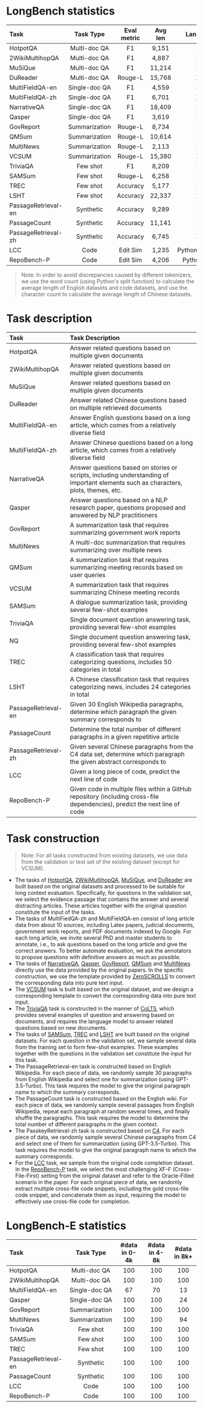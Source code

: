 # LongBench statistics

| Task          | Task Type | Eval metric |     Avg len                            |Language | \#Sample |
| :-------- | :-----------:| :-----------: |:-------: | :-----------: |:--------: |
| HotpotQA   | Multi-doc QA | F1                        |9,151                           |EN                           |200                           |
| 2WikiMultihopQA| Multi-doc QA | F1                        |4,887                           |EN                           |200                           |
| MuSiQue| Multi-doc QA | F1                        |11,214                           |EN                           |200                           |
| DuReader| Multi-doc QA | Rouge-L                 |15,768                           |ZH                           |200                           |
| MultiFieldQA-en| Single-doc QA | F1                        |4,559                           |EN                           |150                           |
| MultiFieldQA-zh| Single-doc QA | F1                        |6,701                           |ZH                           |200                           |
| NarrativeQA| Single-doc QA | F1                        |18,409                           |EN                           |200                           |
| Qasper| Single-doc QA | F1                        |3,619                           |EN                           |200                           |
| GovReport| Summarization | Rouge-L                 |8,734                           |EN                           |200                           |
| QMSum| Summarization | Rouge-L                 |10,614                           |EN                           |200                           |
| MultiNews| Summarization  | Rouge-L                 |2,113                           |EN                          |200                           |
| VCSUM| Summarization | Rouge-L                 |15,380                           |ZH                           |200                           |
| TriviaQA| Few shot  | F1                        |8,209                           |EN                           |200                           |
| SAMSum| Few shot | Rouge-L                        |6,258                           |EN                           |200                           |
| TREC| Few shot | Accuracy                |5,177                           |EN                           |200                           |
| LSHT| Few shot | Accuracy                |22,337                           |ZH                           |200                           |
| PassageRetrieval-en| Synthetic | Accuracy                |9,289                           |EN                           |200                           |
| PassageCount| Synthetic | Accuracy                |11,141                           |EN                           |200  |
| PassageRetrieval-zh | Synthetic | Accuracy                |6,745                           |ZH                           |200                           |
| LCC| Code | Edit Sim              |1,235                           |Python/C#/Java                           |500                           |
| RepoBench-P| Code | Edit Sim                |4,206                           |Python/Java                           |500                           |

> Note: In order to avoid discrepancies caused by different tokenizers, we use the word count (using Python's split function) to calculate the average length of English datasets and code datasets, and use the character count to calculate the average length of Chinese datasets.

# Task description

| Task              | Task Description                                            |
| :---------------- | :----------------------------------------------------------- |
| HotpotQA          | Answer related questions based on multiple given documents   |
| 2WikiMultihopQA   | Answer related questions based on multiple given documents   |
| MuSiQue           | Answer related questions based on multiple given documents   |
| DuReader          | Answer related Chinese questions based on multiple retrieved documents |
| MultiFieldQA-en   | Answer English questions based on a long article, which comes from a relatively diverse field |
| MultiFieldQA-zh   | Answer Chinese questions based on a long article, which comes from a relatively diverse field |
| NarrativeQA       | Answer questions based on stories or scripts, including understanding of important elements such as characters, plots, themes, etc. |
| Qasper            | Answer questions based on a NLP research paper, questions proposed and answered by NLP practitioners |
| GovReport         | A summarization task that requires summarizing government work reports |
| MultiNews             | A multi-doc summarization that requires summarizing over multiple news   |
| QMSum             | A summarization task that requires summarizing meeting records based on user queries |
| VCSUM             | A summarization task that requires summarizing Chinese meeting records |
| SAMSum            | A dialogue summarization task, providing several few-shot examples                    |
| TriviaQA          | Single document question answering task, providing several few-shot examples |
| NQ                | Single document question answering task, providing several few-shot examples |
| TREC              | A classification task that requires categorizing questions, includes 50 categories in total |
| LSHT              | A Chinese classification task that requires categorizing news, includes 24 categories in total |
| PassageRetrieval-en | Given 30 English Wikipedia paragraphs, determine which paragraph the given summary corresponds to |
| PassageCount | Determine the total number of different paragraphs in a given repetitive article |
| PassageRetrieval-zh | Given several Chinese paragraphs from the C4 data set, determine which paragraph the given abstract corresponds to |
| LCC               | Given a long piece of code, predict the next line of code |
| RepoBench-P       | Given code in multiple files within a GitHub repository (including cross-file dependencies), predict the next line of code |


# Task construction

> Note: For all tasks constructed from existing datasets, we use data from the validation or test set of the existing dataset (except for VCSUM).

- The tasks of [HotpotQA](https://hotpotqa.github.io/), [2WikiMultihopQA](https://aclanthology.org/2020.coling-main.580/), [MuSiQue](https://arxiv.org/abs/2108.00573), and [DuReader](https://github.com/baidu/DuReader) are built based on the original datasets and processed to be suitable for long context evaluation. Specifically, for questions in the validation set, we select the evidence passage that contains the answer and several distracting articles. These articles together with the original question constitute the input of the tasks.
- The tasks of MultiFiedQA-zh and MultiFieldQA-en consist of long article data from about 10 sources, including Latex papers, judicial documents, government work reports, and PDF documents indexed by Google. For each long article, we invite several PhD and master students to annotate, i.e., to ask questions based on the long article and give the correct answers. To better automate evaluation, we ask the annotators to propose questions with definitive answers as much as possible.
- The tasks of [NarrativeQA](https://arxiv.org/pdf/1712.07040.pdf), [Qasper](https://arxiv.org/pdf/2105.03011.pdf), [GovReport](https://arxiv.org/pdf/2104.02112.pdf), [QMSum](https://arxiv.org/pdf/2104.05938.pdf) and [MultiNews](https://aclanthology.org/P19-1102.pdf) directly use the data provided by the original papers. In the specific construction, we use the template provided by [ZeroSCROLLS](https://www.zero.scrolls-benchmark.com/) to convert the corresponding data into pure text input.
- The [VCSUM](https://arxiv.org/abs/2305.05280) task is built based on the original dataset, and we design a corresponding template to convert the corresponding data into pure text input.
- The [TriviaQA](https://nlp.cs.washington.edu/triviaqa/) task is constructed in the manner of [CoLT5](https://arxiv.org/abs/2303.09752), which provides several examples of question and answering based on documents, and requires the language model to answer related questions based on new documents.
- The tasks of [SAMSum](https://aclanthology.org/D19-5409.pdf), [TREC](https://aclanthology.org/C02-1150.pdf) and [LSHT](http://tcci.ccf.org.cn/conference/2014/dldoc/evatask6.pdf) are built based on the original datasets. For each question in the validation set, we sample several data from the training set to form few-shot examples. These examples together with the questions in the validation set constitute the input for this task.
- The PassageRetrieval-en task is constructed based on English Wikipedia. For each piece of data, we randomly sample 30 paragraphs from English Wikipedia and select one for summarization (using GPT-3.5-Turbo). This task requires the model to give the original paragraph name to which the summary corresponds.
- The PassageCount task is constructed based on the English wiki. For each piece of data, we randomly sample several passages from English Wikipedia, repeat each paragraph at random several times, and finally shuffle the paragraphs. This task requires the model to determine the total number of different paragraphs in the given context.
- The PasskeyRetrieval-zh task is constructed based on [C4](https://arxiv.org/abs/1910.10683). For each piece of data, we randomly sample several Chinese paragraphs from C4 and select one of them for summarization (using GPT-3.5-Turbo). This task requires the model to give the original paragraph name to which the summary corresponds.
- For the [LCC](https://arxiv.org/abs/2306.14893) task, we sample from the original code completion dataset. In the [RepoBench-P](https://arxiv.org/abs/2306.03091) task, we select the most challenging XF-F (Cross-File-First) setting from the original dataset and refer to the Oracle-Filled scenario in the paper. For each original piece of data, we randomly extract multiple cross-file code snippets, including the gold cross-file code snippet, and concatenate them as input, requiring the model to effectively use cross-file code for completion.

# LongBench-E statistics
| Task          | Task Type  |   \#data in 0-4k  |     \#data in 4-8k                    | \#data in 8k+|
| :--------- | :-----------:| :-----------: |:---------: | :-------------: |
| HotpotQA   | Multi-doc QA       | 100                        |100                           |100   |
| 2WikiMultihopQA| Multi-doc QA | 100                        |100                           |100     |
| MultiFieldQA-en| Single-doc QA | 67                        |70                           |13      |
| Qasper| Single-doc QA    | 100                        |100                           |24      |
| GovReport| Summarization | 100                 |100                           |100        |
| MultiNews| Summarization | 100                 |100                           |94            |
| TriviaQA| Few shot  | 100                        |100                           |100 |
| SAMSum| Few shot | 100                        |100                           |100   |
| TREC| Few shot | 100                |100                           |100     |
| PassageRetrieval-en| Synthetic | 100                |100                           |100     |
| PassageCount| Synthetic | 100                |100                           |100   |
| LCC| Code | 100              |100                           |100  |
| RepoBench-P| Code | 100               |100                          |100  |
